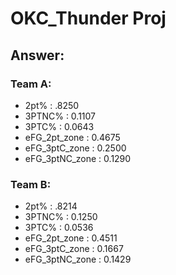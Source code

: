 # OKC_Thunder Proj


## Answer:
### Team A:
 - 2pt% : .8250
 - 3PTNC% : 0.1107
 - 3PTC% : 0.0643
 - eFG_2pt_zone : 0.4675
 - eFG_3ptC_zone : 0.2500
 - eFG_3ptNC_zone : 0.1290
### Team B: 
 - 2pt% : .8214
 - 3PTNC% : 0.1250
 - 3PTC% : 0.0536
 - eFG_2pt_zone : 0.4511
 - eFG_3ptC_zone : 0.1667
 - eFG_3ptNC_zone : 0.1429
 
 
